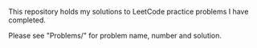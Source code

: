This repository holds my solutions to LeetCode practice problems I have completed. 

Please see "Problems/" for problem name, number and solution.